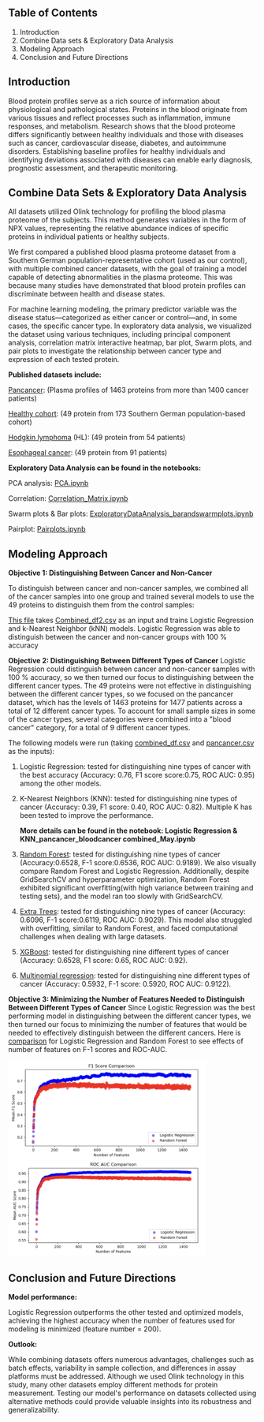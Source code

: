 ## Table of Contents
1. Introduction
2. Combine Data sets & Exploratory Data Analysis
3. Modeling Approach
4. Conclusion and Future Directions

## Introduction

Blood protein profiles serve as a rich source of information about physiological and pathological states. Proteins in the blood originate from various tissues and reflect processes such as inflammation, immune responses, and metabolism. Research shows that the blood proteome differs significantly between healthy individuals and those with diseases such as cancer, cardiovascular disease, diabetes, and autoimmune disorders. Establishing baseline profiles for healthy individuals and identifying deviations associated with diseases can enable early diagnosis, prognostic assessment, and therapeutic monitoring.

## Combine Data Sets & Exploratory Data Analysis 

All datasets utilized Olink technology for profiling the blood plasma proteome of the subjects. This method generates variables in the form of NPX values, representing the relative abundance indices of specific proteins in individual patients or healthy subjects. 

We first compared a published blood plasma proteome dataset from a Southern German population-representative cohort (used as our control), with multiple combined cancer datasets, with the goal of training a model capable of detecting abnormalities in the plasma proteome. This was because many studies have demonstrated that blood protein profiles can discriminate between health and disease states.

For machine learning modeling, the primary predictor variable was the disease status—categorized as either cancer or control—and, in some cases, the specific cancer type. In exploratory data analysis, we visualized the dataset using various techniques, including principal component analysis, correlation matrix interactive heatmap, bar plot, Swarm plots, and pair plots to investigate the relationship between cancer type and expression of each tested protein. 

**Published datasets include:**

[Pancancer](https://pmc.ncbi.nlm.nih.gov/articles/PMC10354027/): (Plasma profiles of 1463 proteins from more than 1400 cancer patients)

[Healthy cohort](https://pubs.acs.org/doi/full/10.1021/acs.jproteome.0c00641?casa_token=jmZDPVZOvegAAAAA%3ARv_oH-9X2AfOxbH826lXOOUjBr8xhagsxlecoH2jrUE_aaJUsM1bINZ_g4RxtZSuMI0B1D3th1VilHUy8w): (49 protein from 173 Southern German population-based cohort)

[Hodgkin lymphoma](https://aacrjournals.org/cancerrescommun/article/4/7/1726/746418) (HL): (49 protein from 54 patients)

[Esophageal cancer](https://pmc.ncbi.nlm.nih.gov/articles/PMC10836376/): (49 protein from 91 patients)

**Exploratory Data Analysis can be found in the notebooks:**

PCA analysis: [PCA.ipynb](DataCleaning_and_ExploratoryAnalysis/PCA.ipynb)

Correlation: [Correlation_Matrix.ipynb](DataCleaning_and_ExploratoryAnalysis/Correlation_Matrix.ipynb)

Swarm plots & Bar plots: [ExploratoryDataAnalysis_barandswarmplots.ipynb](DataCleaning_and_ExploratoryAnalysis/ExploratoryDataAnalysis_barandswarmplots.ipynb)

Pairplot: [Pairplots.ipynb](DataCleaning_and_ExploratoryAnalysis/Pairplots.ipynb)


## Modeling Approach

**Objective 1: Distinguishing Between Cancer and Non-Cancer**

To distinguish between cancer and non-cancer samples, we combined all of the cancer samples into one group and trained several models to use the 49 proteins to distinguish them from the control samples:

[This file](Modeling_Approaches/Objective_1_CancerVsNoncancer/Objective1_LogisticandKNN.ipynb) takes [Combined_df2.csv](DataCleaning_and_ExploratoryAnalysis/Combined_df2.csv) as an input and trains Logistic Regression and k-Nearest Neighbor (kNN) models. Logistic Regression was able to distinguish between the cancer and non-cancer groups with 100 % accuracy


**Objective 2: Distinguishing Between Different Types of Cancer**
Logistic Regression could distinguish between cancer and non-cancer samples with 100 % accuracy, so we then turned our focus to distinguishing between the different cancer types. The 49 proteins were not effective in distinguishing between the different cancer types, so we focused on the pancancer dataset, which has the levels of 1463 proteins for 1477 patients across a total of 12 different cancer types. To account for small sample sizes in some of the cancer types, several categories were combined into a "blood cancer" category, for a total of 9 different cancer types. 

The following models were run (taking [combined_df.csv](DataCleaning_and_ExploratoryAnalysis/combined_df.csv) and [pancancer.csv](DataCleaning_and_ExploratoryAnalysis/pancancer.csv) as the inputs):

1. Logistic Regression: tested for distinguishing nine types of cancer with the best accuracy (Accuracy: 0.76, F1 score score:0.75, ROC AUC: 0.95) among the other models.

2. K-Nearest Neighbors (KNN): tested for distinguishing nine types of cancer (Accuracy: 0.39, F1 score: 0.40, ROC AUC: 0.82). Multiple K has been tested to improve the performance.

    **More details can be found in the notebook: Logistic Regression & KNN_pancancer_bloodcancer combined_May.ipynb**

3. [Random Forest](Modeling_Approaches/Objective_2_TypeOfCancer/Objective2_RandomForest&ExtraTrees.ipynb): tested for distinguishing nine types of cancer (Accuracy:0.6528, F-1 score:0.6536, ROC AUC: 0.9189). We also visually compare Random Forest and Logistic 
Regression. Additionally, despite GridSearchCV and hyperparameter optimization, Random Forest exhibited significant overfitting(with high variance between training and testing sets), and the model ran too slowly with GridSearchCV. 

4. [Extra Trees](Modeling_Approaches/Objective_2_TypeOfCancer/Objective2_RandomForest&ExtraTrees.ipynb): tested for distinguishing nine types of cancer (Accuracy: 0.6096, F-1 score:0.6119, ROC AUC: 0.9029). This model also struggled with overfitting, similar to Random Forest, and faced computational challenges when dealing with large datasets.

5. [XGBoost](Modeling_Approaches/Objective_2_TypeOfCancer/Objective2_XGBoost.ipynb): tested for distinguishing nine different types of cancer (Accuracy: 0.6528, F1 score: 0.65, ROC AUC: 0.92). 

6. [Multinomial regression](https://github.com/parinazfathi/ErdosFall2024ProteinTeam/blob/main/Modeling_Approaches/Objective_2_TypeOfCancer/Multinomial_imputedkNN_updated.ipynb): tested for distinguishing nine different types of cancer (Accuracy: 0.5932, F-1 score: 0.5920, ROC AUC: 0.9122). 


**Objective 3: Minimizing the Number of Features Needed to Distinguish Between Different Types of Cancer**
Since Logistic Regression was the best performing model in distinguishing between the different cancer types, we then turned our focus to minimizing the number of features that would be needed to effectively distinguish between the different cancers. 
Here is [comparison](Modeling_Approaches/Objective_2_TypeOfCancer/Logistic&RandomForestVisualizations(num_features=all).ipynb) for Logistic Regression and Random Forest to see effects of number of features on F-1 scores and ROC-AUC.

<img width="400" alt="F-1Scores" src="Modeling_Approaches/Objective_3_MinimizeNumberofFeatures/Scores_F-1.png">  <img width="400" alt="ROC_AUC" src="Modeling_Approaches/Objective_3_MinimizeNumberofFeatures/ROC_AUC.png">


## Conclusion and Future Directions

**Model performance:**

Logistic Regression outperforms the other tested and optimized models, achieving the highest accuracy when the number of features used for modeling is minimized (feature number = 200).

**Outlook:**

While combining datasets offers numerous advantages, challenges such as batch effects, variability in sample collection, and differences in assay platforms must be addressed. Although we used Olink technology in this study, many other datasets employ different methods for protein measurement. Testing our model's performance on datasets collected using alternative methods could provide valuable insights into its robustness and generalizability.




